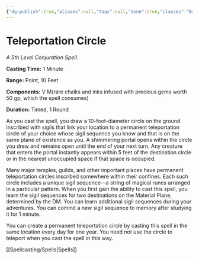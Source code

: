 ```yaml
---
{"dg-publish":true,"aliases":null,"tags":null,"done":true,"classes":"Bard, Sorcerer, Wizard,","spellLevel":5,"school":"Conjuration","source":"PHB","permalink":"/spells/teleportation-circle/","dgHomeLink":false,"dgPassFrontmatter":true}
---
```


# Teleportation Circle
*A 5th Level Conjuration Spell.*

**Casting Time:** 1 Minute

**Range:** Point, 10 Feet

**Components:** V M(rare chalks and inks infused with precious gems worth 50 gp, which the spell consumes)

**Duration:** Timed, 1 Round

As you cast the spell, you draw a 10-foot-diameter circle on the ground inscribed with sigils that link your location to a permanent teleportation circle of your choice whose sigil sequence you know and that is on the same plane of existence as you. A shimmering portal opens within the circle you drew and remains open until the end of your next turn. Any creature that enters the portal instantly appears within 5 feet of the destination circle or in the nearest unoccupied space if that space is occupied.



Many major temples, guilds, and other important places have permanent teleportation circles inscribed somewhere within their confines. Each such circle includes a unique sigil sequence—a string of magical runes arranged in a particular pattern. When you first gain the ability to cast this spell, you learn the sigil sequences for two destinations on the Material Plane, determined by the DM. You can learn additional sigil sequences during your adventures. You can commit a new sigil sequence to memory after studying it for 1 minute.



You can create a permanent teleportation circle by casting this spell in the same location every day for one year. You need not use the circle to teleport when you cast the spell in this way.

[[Spellcasting/Spells|Spells]]